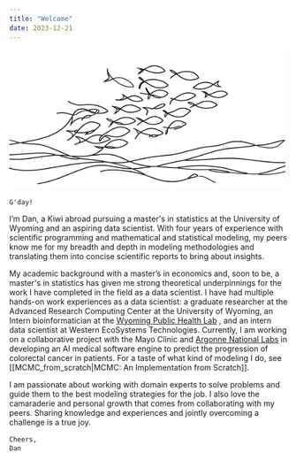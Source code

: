 ```yaml
---
title: "Welcome" 
date: 2023-12-21
---
```


<img src="./banner.svg" width="500" height="250">

<!--
<img src="./banner.svg" width="850" height="315">
-->
```poetry
G'day!
```

I’m Dan, a Kiwi abroad pursuing a master's in statistics at the University of Wyoming and an aspiring data scientist. With four years of experience with scientific programming and mathematical and statistical modeling, my peers know me for my breadth and depth in modeling methodologies and translating them into concise scientific reports to bring about insights.

My academic background with a master’s in economics and, soon to be, a master's in statistics has given me strong theoretical underpinnings for the work I have completed in the field as a data scientist.  I have had multiple hands-on work experiences as a data scientist: a graduate researcher at the Advanced Research Computing Center at the University of Wyoming, an Intern bioinformatician at the [Wyoming Public Health Lab](https://github.com/DHintz137/WastewaterSurveillancePoster) 
, and an intern data scientist at Western EcoSystems Technologies. Currently, I am working on a collaborative project with the Mayo Clinic and [Argonne National Labs](https://github.com/DHintz137/Cancer_AI_Poster/tree/main) in developing an AI medical software engine to predict the progression of colorectal cancer in patients. For a taste of what kind of modeling I do, see [[MCMC_from_scratch|MCMC: An Implementation from Scratch]].

I am passionate about working with domain experts to solve problems and guide them to the best modeling strategies for the job. I also love the camaraderie and personal growth that comes from collaborating with my peers. Sharing knowledge and experiences and jointly overcoming a challenge is a true joy.



```poetry
Cheers,
Dan
```

<!-- Embed Plotly Chart -->
<!--
<iframe src="https://chart-studio.plotly.com/~dhintz1/1.embed" width="640"
height="480" frameborder="0" allowfullscreen></iframe>
-->
